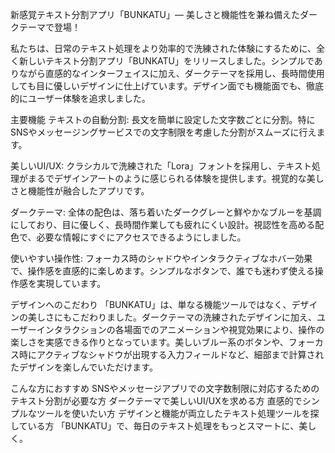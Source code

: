 新感覚テキスト分割アプリ「BUNKATU」— 美しさと機能性を兼ね備えたダークテーマで登場！

私たちは、日常のテキスト処理をより効率的で洗練された体験にするために、全く新しいテキスト分割アプリ「BUNKATU」をリリースしました。シンプルでありながら直感的なインターフェイスに加え、ダークテーマを採用し、長時間使用しても目に優しいデザインに仕上げています。デザイン面でも機能面でも、徹底的にユーザー体験を追求しました。

主要機能
テキストの自動分割: 長文を簡単に設定した文字数ごとに分割。特にSNSやメッセージングサービスでの文字制限を考慮した分割がスムーズに行えます。

美しいUI/UX: クラシカルで洗練された「Lora」フォントを採用し、テキスト処理がまるでデザインアートのように感じられる体験を提供します。視覚的な美しさと機能性が融合したアプリです。

ダークテーマ: 全体の配色は、落ち着いたダークグレーと鮮やかなブルーを基調にしており、目に優しく、長時間作業しても疲れにくい設計。視認性を高める配色で、必要な情報にすぐにアクセスできるようにしました。

使いやすい操作性: フォーカス時のシャドウやインタラクティブなホバー効果で、操作感を直感的に楽しめます。シンプルなボタンで、誰でも迷わず使える操作感を実現しています。

デザインへのこだわり
「BUNKATU」は、単なる機能ツールではなく、デザインの美しさにもこだわりました。ダークテーマの洗練されたデザインに加え、ユーザーインタラクションの各場面でのアニメーションや視覚効果により、操作の楽しさを実感できる作りとなっています。美しいブルー系のボタンや、フォーカス時にアクティブなシャドウが出現する入力フィールドなど、細部まで計算されたデザインを楽しんでいただけます。

こんな方におすすめ
SNSやメッセージアプリでの文字数制限に対応するためのテキスト分割が必要な方
ダークテーマで美しいUI/UXを求める方
直感的でシンプルなツールを使いたい方
デザインと機能が両立したテキスト処理ツールを探している方
「BUNKATU」で、毎日のテキスト処理をもっとスマートに、美しく。

